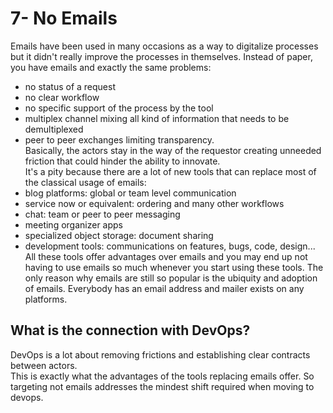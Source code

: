 # 7- No Emails

Emails have been used in many occasions as a way to digitalize processes but it didn't really improve the processes in themselves. Instead of paper, you have emails and exactly the same problems:  
* no status of a request  
* no clear workflow  
* no specific support of the process by the tool  
* multiplex channel mixing all kind of information that needs to be demultiplexed  
* peer to peer exchanges limiting transparency.  
Basically, the actors stay in the way of the requestor creating unneeded friction that could hinder the ability to innovate.  
It's a pity because there are a lot of new tools that can replace most of the classical usage of emails:
* blog platforms: global or team level communication  
* service now or equivalent: ordering and many other workflows  
* chat: team or peer to peer messaging  
* meeting organizer apps  
* specialized object storage: document sharing  
* development tools: communications on features, bugs, code, design...  
All these tools offer advantages over emails and you may end up not having to use emails so much whenever you start using these tools. The only reason why emails are still so popular is the ubiquity and adoption of emails. Everybody has an email address and mailer exists on any platforms.  

## What is the connection with DevOps?  
DevOps is a lot about removing frictions and establishing clear contracts between actors.  
This is exactly what the advantages of the tools replacing emails offer. So targeting not emails addresses the mindest shift required when moving to devops.  
